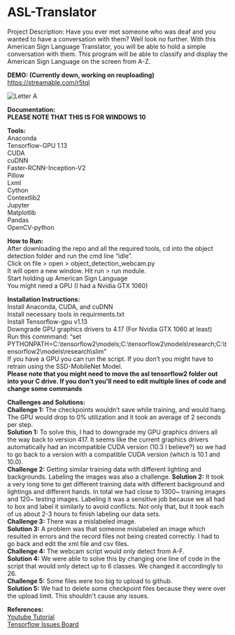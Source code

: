 # ASL-Translator
Project Description: Have you ever met someone who was deaf and you wanted to have a conversation with them? Well look no further. With this American Sign Language Translator, you will be able to hold a simple conversation with them. This program will be able to classify and display the  American Sign Language on the screen from A-Z. 

**DEMO: (Currently down, working on reuploading)**\
https://streamable.com/r5tql

![Letter A](https://i.imgur.com/tkyWnSL.png)


**Documentation:**	
	**PLEASE NOTE THAT THIS IS FOR WINDOWS 10** 
	
**Tools:**\
Anaconda\
Tensorflow-GPU 1.13\
CUDA\
cuDNN\
Faster-RCNN-Inception-V2\
Pillow\
Lxml\
Cython\
Contextlib2\
Jupyter\
Matplotlib\
Pandas\
OpenCV-python

**How to Run:**\
After downloading the repo and all the required tools, cd into the object detection folder and run the cmd line “idle”. \
Click on file > open > object_detection_webcam.py\
It will open a new window. Hit run > run module.\
Start holding up American Sign Language\
You might need a GPU (I had a Nvidia GTX 1060)


**Installation Instructions:**	\
Install Anaconda, CUDA, and cuDNN\
Install necessary tools in requirments.txt\
Install Tensorflow-gpu v1.13\
Downgrade GPU graphics drivers to 4.17 (For Nvidia GTX 1060 at least)\
Run this commmand: “set PYTHONPATH=C:\tensorflow2\models;C:\tensorflow2\models\research;C:\tensorflow2\models\research\slim”\
If you have a GPU you can run the script. If you don’t you might have to retrain using the SSD-MobileNet Model.\
**Please note that you might need to move the asl tensorflow2 folder out into your C drive. If you don’t you'll need to edit multiple lines of code and change some commands**

**Challenges and Solutions:**\
**Challenge 1:** The checkpoints wouldn’t save while training, and would hang. The GPU would drop to 0% utilization and it took an average of 2 seconds per step.\
**Solution 1:** To solve this, I had to downgrade my GPU graphics drivers all the way back to version 417. It seems like the current graphics drivers automatically had an incompatible CUDA version (10.3 I believe?) so we had to go back to a version with a compatible CUDA version (which is 10.1 and 10.0).\
**Challenge 2:** Getting similar training data with different lighting and backgrounds. Labeling the images was also a challenge. 
**Solution 2:** It took a very long time to get different training data with different background and lightings and different hands. In total we had close to 1300~ training images and 120~ testing images. Labeling it was a sensitive job because we all had to box and label it similarly to avoid conflicts. Not only that, but it took each of us about 2-3 hours to finish labeling our data sets.\
**Challenge 3:** There was a mislabeled image.\
**Solution 3:** A problem was that someone mislabeled an image which resulted in errors and the record files not being created correctly. I had to go back and edit the xml file and csv files.\
**Challenge 4:** The webcam script would only detect from A-F.\
**Solution 4:** We were able to solve this by changing one line of code in the script that would only detect up to 6 classes. We changed it accordingly to 26.\
**Challenge 5:** Some files were too big to upload to github.\
**Solution 5:** We had to delete some checkpoint files because they were over the upload limit. This shouldn't cause any issues.

**References:**\
[Youtube Tutorial](https://github.com/EdjeElectronics/TensorFlow-Object-Detection-API-Tutorial-Train-Multiple-Objects-Windows-10)\
[Tensorflow Issues Board](https://github.com/tensorflow/models/issues)

